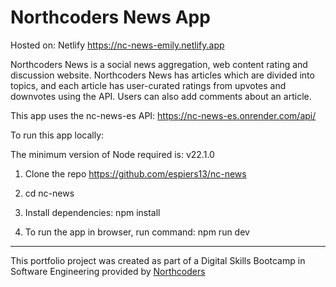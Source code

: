# Northcoders News App

Hosted on: Netlify
https://nc-news-emily.netlify.app

Northcoders News is a social news aggregation, web content rating and discussion website. Northcoders News has articles which are divided into topics, and each article has user-curated ratings from upvotes and downvotes using the API. Users can also add comments about an article.

This app uses the nc-news-es API: https://nc-news-es.onrender.com/api/

To run this app locally:

The minimum version of Node required is: v22.1.0

1. Clone the repo https://github.com/espiers13/nc-news

2. cd nc-news

3. Install dependencies:
   npm install

4. To run the app in browser, run command:
   npm run dev

---

This portfolio project was created as part of a Digital Skills Bootcamp in Software Engineering provided by [Northcoders](https://northcoders.com/)

